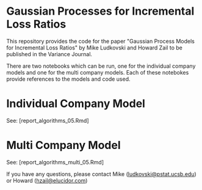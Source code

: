 # Gaussian Processes for Incremental Loss Ratios

This repository provides the code for the paper "Gaussian Process Models for Incremental Loss Ratios" by Mike Ludkovski and Howard Zail to be published in the Variance Journal.

There are two notebooks which can be run, one for the individual company models and one for the multi company models.  Each of these notebokes provide references to the models and code used.


# Individual Company Model

See: [report_algorithms_05.Rmd]

# Multi Company Model

See: [report_algorithms_multi_05.Rmd]


If you have any questions, please contact Mike (ludkovski@pstat.ucsb.edu) or Howard (hzail@elucidor.com) 

